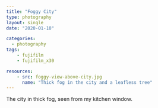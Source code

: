 ```yaml
---
title: "Foggy City"
type: photography
layout: single
date: "2020-01-10"

categories: 
  - photography
tags:
    - fujifilm
    - fujifilm_x30

resources:
    - src: foggy-view-above-city.jpg
      name: "Thick fog in the city and a leafless tree"
---
```


The city in thick fog, seen from my kitchen window.